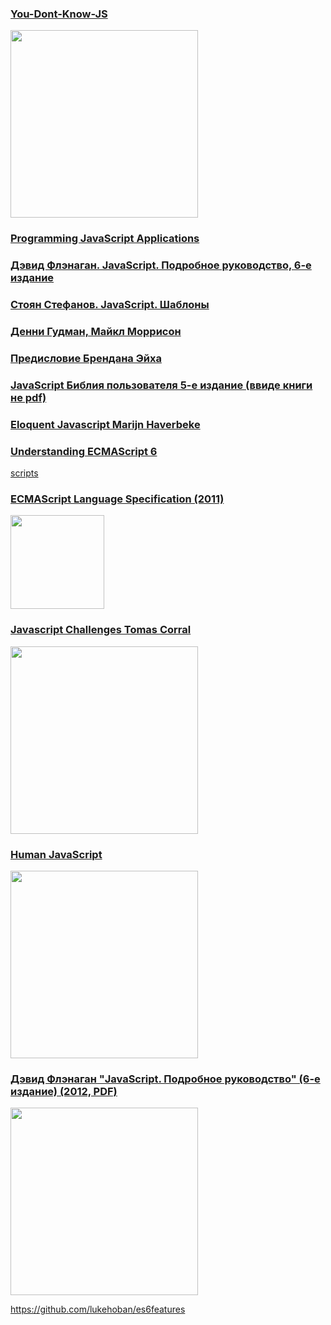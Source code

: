 
<p>
<a href="https://github.com/hadson19/You-Dont-Know-JS">
<h3> You-Dont-Know-JS </h3>
<img src="https://github.com/hadson19/You-Dont-Know-JS/raw/master/async%20&%20performance/cover.jpg"  height="300" />
</a>
</p>

<p>
<a href="#">
<h3>Programming JavaScript Applications</h3>

</a>
</p>




<p>
<a href="#">
<h3>Дэвид Флэнаган. JavaScript. Подробное руководство, 6-е издание</h3>
</a>
</p>

<p>
<a href="#">
 <h3>Стоян Стефанов. JavaScript. Шаблоны</h3>
</a>
</p>


<p>
<a href="#">
 <h3>Денни Гудман, Майкл Моррисон</h3>
</a>
</p>

<p>
<a href="#">
 <h3>Предисловие Брендана Эйха</h3>
</a>
</p>

<p>
<a href="#">
 <h3>JavaScript Библия пользователя 5-е издание (ввиде книги не pdf)</h3>
</a>
</p>
 

<p>
<a href="#">
 <h3>Eloquent Javascript
 Marijn Haverbeke</h3>
</a>
</p>

<p>
<a href="https://leanpub.com/understandinges6/read/">
 <h3>Understanding ECMAScript 6</h3>
</a> <a href="https://github.com/nzakas/understandinges6"> scripts </a>
</p>

<p>
<a href="http://www.ecma-international.org/publications/files/ECMA-ST/Ecma-262.pdf">
 <h3>ECMAScript Language Specification (2011)</h3>
 <img src="http://www.ecma-international.org/ecma-262/5.1/Ecma_RVB-003.jpg"  height="150" />
</a>
</p>


<p>
<a href="https://github.com/tcorral/javascript-challenges-book">
 <h3>Javascript Challenges Tomas Corral</h3>
 <img src="https://www.gitbook.com/cover/book/amischol/javascript_challenges.jpg?build=1420792267101"  height="300" />
</a>
</p>

<p>
<a href="http://read.humanjavascript.com/ch01-introduction.html">
 <h3>Human JavaScript</h3>
 <img src="https://static-2.gumroad.com/res/gumroad/files/8062ad2e9ab08b14abfb51d1e7fb02bd/original/human_js_black-01.png"  height="300" />
 
</a>
</p>


<p>
<a href="https://vk.com/doc10903696_309832418?hash=1194c2e4cabeda722a&dl=be50d5c43be5be08da">
 <h3>Дэвид Флэнаган "JavaScript. Подробное руководство" (6-е издание) (2012, PDF)</h3>
 <img src="https://pp.vk.me/c616526/v616526093/faa2/jkbM14xdiAU.jpg"  height="300" />
</a>
</p>

https://github.com/lukehoban/es6features
